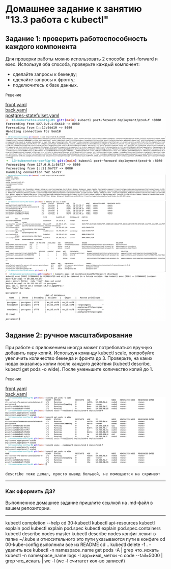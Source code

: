 # Домашнее задание к занятию "13.3 работа с kubectl"
## Задание 1: проверить работоспособность каждого компонента
Для проверки работы можно использовать 2 способа: port-forward и exec. Используя оба способа, проверьте каждый компонент:
* сделайте запросы к бекенду;
* сделайте запросы к фронту;
* подключитесь к базе данных.

```
Решение
```
[front.yaml](https://github.com/AnantaHari/devops-netology/blob/main/13-kubernetes-config-03-kubectl/front.yaml)  
[back.yaml](https://github.com/AnantaHari/devops-netology/blob/main/13-kubernetes-config-03-kubectl/back.yaml)  
[postgres-statefulset.yaml](https://github.com/AnantaHari/devops-netology/blob/main/13-kubernetes-config-03-kubectl/postgres-statefulset.yaml)  
![Скриншот 1 задания 1](https://github.com/AnantaHari/devops-netology/blob/main/screenshots/Снимок%20экрана%202022-07-13%20в%2010.04.51.png)
![Скриншот 2 задания 1](https://github.com/AnantaHari/devops-netology/blob/main/screenshots/Снимок%20экрана%202022-07-13%20в%2010.05.14.png)
![Скриншот 3 задания 1](https://github.com/AnantaHari/devops-netology/blob/main/screenshots/Снимок%20экрана%202022-07-13%20в%2010.05.49.png)
![Скриншот 4 задания 1](https://github.com/AnantaHari/devops-netology/blob/main/screenshots/Снимок%20экрана%202022-07-13%20в%2010.05.57.png)
![Скриншот 5 задания 1](https://github.com/AnantaHari/devops-netology/blob/main/screenshots/Снимок%20экрана%202022-07-13%20в%2016.00.51.png)
![Скриншот 6 задания 1](https://github.com/AnantaHari/devops-netology/blob/main/screenshots/Снимок%20экрана%202022-07-13%20в%2016.01.04.png)

## Задание 2: ручное масштабирование

При работе с приложением иногда может потребоваться вручную добавить пару копий. Используя команду kubectl scale, попробуйте увеличить количество бекенда и фронта до 3. Проверьте, на каких нодах оказались копии после каждого действия (kubectl describe, kubectl get pods -o wide). После уменьшите количество копий до 1.

```
Решение
```
[front.yaml](https://github.com/AnantaHari/devops-netology/blob/main/13-kubernetes-config-03-kubectl/front.yaml)  
[back.yaml](https://github.com/AnantaHari/devops-netology/blob/main/13-kubernetes-config-03-kubectl/back.yaml)  
![Скриншот задания 2](https://github.com/AnantaHari/devops-netology/blob/main/screenshots/Снимок%20экрана%202022-07-13%20в%2009.59.55.png)
```
describe тоже делал, просто вывод большой, не помещается на скриншот
```

---

### Как оформить ДЗ?

Выполненное домашнее задание пришлите ссылкой на .md-файл в вашем репозитории.

---

kubectl completion --help
cd 30-kubectl
kubectl api-resources
kubectl explain pod
kubectl explain pod.spec
kubectl explain pod.spec.containers
kubectl describe nodes master
kubectl describe nodes
конфиг лежит в папке ~/.kube и относительного это пути указываются пути в конфиге
cd 00-kube-config
выполнили все из README
cd ..
kubectl delete -f . - удалить все
kubectl -n namespace_name get pods -A | grep что_искать
kubectl -n namespace_name logs -l app=имя_метки -c code --tail=5000 | grep что_искать | wc -l (wc -l считатет кол-во записей)
